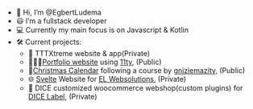 - 👋 Hi, I’m @EgbertLudema
- 😃 I’m a fullstack developer
- 💻 Currently my main focus is on Javascript & Kotlin
- 🛠️ Current projects:
  - 📱 TTTXtreme website & app(Private)
  - 🧑🏻‍💻[Portfolio website](https://github.com/EgbertLudema/EgbertLudema-portfolio) using [11ty](https://www.11ty.dev/), (Public)
  - 🎄[Christmas Calendar](https://github.com/EgbertLudema/christmas_calendar) following a course by [gniziemazity](https://github.com/gniziemazity), (Public)
  - 🌐 [Svelte](https://svelte.dev/) Website for [EL Websolutions](EL-Websolutions.com), (Private)
  - 🎲 DICE customized woocommerce webshop(custom plugins) for [DICE Label](https://dicelabel.com/), (Private)
